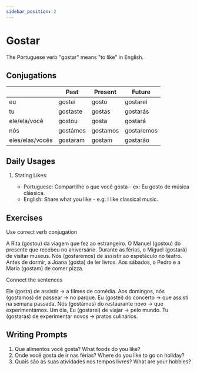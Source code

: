```yaml
---
sidebar_position: 2
---
```


# Gostar

The Portuguese verb "gostar" means "to like" in English.

## Conjugations

|                 | Past     | Present  | Future     |
| --------------- | -------- | -------- | ---------- |
| eu              | gostei   | gosto    | gostarei   |
| tu              | gostaste | gostas   | gostarás   |
| ele/ela/você    | gostou   | gosta    | gostará    |
| nós             | gostámos | gostamos | gostaremos |
| eles/elas/vocês | gostaram | gostam   | gostarão   |

## Daily Usages

1. Stating Likes:

   - Portuguese: Compartilhe o que você gosta - ex: Eu gosto de música clássica.
   - English: Share what you like - e.g: I like classical music.

## Exercises

Use correct verb conjugation

A Rita (gostou) da viagem que fez ao estrangeiro.
O Manuel (gostou) do presente que recebeu no aniversário.
Durante as férias, o Miguel (gostará) de visitar museus.
Nós (gostaremos) de assistir ao espetáculo no teatro.
Antes de dormir, a Joana (gosta) de ler livros.
Aos sábados, o Pedro e a Maria (gostam) de comer pizza.

Connect the sentences 

Ele (gosta) de assistir                 -> a filmes de comédia.
Aos domingos, nós (gostamos) de passear    ->  no parque.
Eu (gostei) do concerto                   ->   que assisti na semana passada.
Nós (gostámos) do restaurante novo          -> que experimentámos.
Um dia, Eu (gostarei) de viajar              -> pelo mundo.
Tu (gostarás) de experimentar novos         ->  pratos culinários.

## Writing Prompts

1. Que alimentos você gosta? What foods do you like?
2. Onde você gosta de ir nas férias? Where do you like to go on holiday?
3. Quais são as suas atividades nos tempos livres? What are your hobbies?
